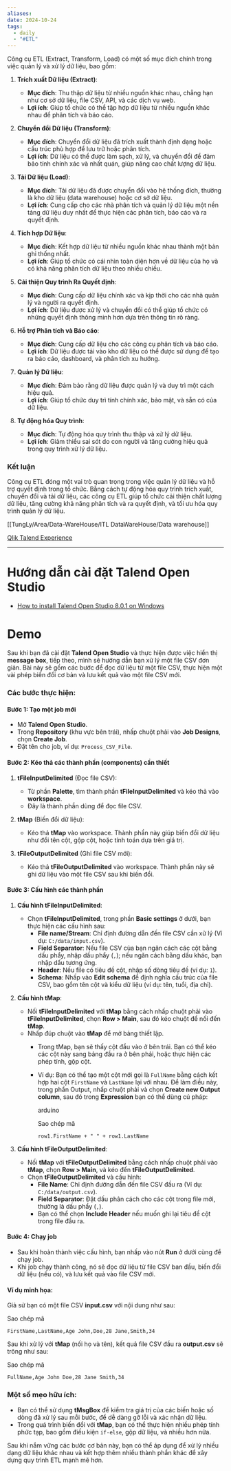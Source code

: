 ```yaml
---
aliases: 
date: 2024-10-24
tags:
  - daily
  - "#ETL"
---
```

Công cụ ETL (Extract, Transform, Load) có một số mục đích chính trong việc quản lý và xử lý dữ liệu, bao gồm:

1. **Trích xuất Dữ liệu (Extract)**:
    
    - **Mục đích**: Thu thập dữ liệu từ nhiều nguồn khác nhau, chẳng hạn như cơ sở dữ liệu, file CSV, API, và các dịch vụ web.
    - **Lợi ích**: Giúp tổ chức có thể tập hợp dữ liệu từ nhiều nguồn khác nhau để phân tích và báo cáo.
2. **Chuyển đổi Dữ liệu (Transform)**:
    
    - **Mục đích**: Chuyển đổi dữ liệu đã trích xuất thành định dạng hoặc cấu trúc phù hợp để lưu trữ hoặc phân tích.
    - **Lợi ích**: Dữ liệu có thể được làm sạch, xử lý, và chuyển đổi để đảm bảo tính chính xác và nhất quán, giúp nâng cao chất lượng dữ liệu.
3. **Tải Dữ liệu (Load)**:
    
    - **Mục đích**: Tải dữ liệu đã được chuyển đổi vào hệ thống đích, thường là kho dữ liệu (data warehouse) hoặc cơ sở dữ liệu.
    - **Lợi ích**: Cung cấp cho các nhà phân tích và quản lý dữ liệu một nền tảng dữ liệu duy nhất để thực hiện các phân tích, báo cáo và ra quyết định.
4. **Tích hợp Dữ liệu**:
    
    - **Mục đích**: Kết hợp dữ liệu từ nhiều nguồn khác nhau thành một bản ghi thống nhất.
    - **Lợi ích**: Giúp tổ chức có cái nhìn toàn diện hơn về dữ liệu của họ và có khả năng phân tích dữ liệu theo nhiều chiều.
5. **Cải thiện Quy trình Ra Quyết định**:
    
    - **Mục đích**: Cung cấp dữ liệu chính xác và kịp thời cho các nhà quản lý và người ra quyết định.
    - **Lợi ích**: Dữ liệu được xử lý và chuyển đổi có thể giúp tổ chức có những quyết định thông minh hơn dựa trên thông tin rõ ràng.
6. **Hỗ trợ Phân tích và Báo cáo**:
    
    - **Mục đích**: Cung cấp dữ liệu cho các công cụ phân tích và báo cáo.
    - **Lợi ích**: Dữ liệu được tải vào kho dữ liệu có thể được sử dụng để tạo ra báo cáo, dashboard, và phân tích xu hướng.
7. **Quản lý Dữ liệu**:
    
    - **Mục đích**: Đảm bảo rằng dữ liệu được quản lý và duy trì một cách hiệu quả.
    - **Lợi ích**: Giúp tổ chức duy trì tính chính xác, bảo mật, và sẵn có của dữ liệu.
8. **Tự động hóa Quy trình**:
    
    - **Mục đích**: Tự động hóa quy trình thu thập và xử lý dữ liệu.
    - **Lợi ích**: Giảm thiểu sai sót do con người và tăng cường hiệu quả trong quy trình xử lý dữ liệu.

### **Kết luận**

Công cụ ETL đóng một vai trò quan trọng trong việc quản lý dữ liệu và hỗ trợ quyết định trong tổ chức. Bằng cách tự động hóa quy trình trích xuất, chuyển đổi và tải dữ liệu, các công cụ ETL giúp tổ chức cải thiện chất lượng dữ liệu, tăng cường khả năng phân tích và ra quyết định, và tối ưu hóa quy trình quản lý dữ liệu.



[[TungLy/Area/Data-WareHouse/ITL DataWareHouse/Data warehouse]]


[Qlik Talend Experience](https://tep.us.cloud.talend.com/welcome)


---
# Hướng dẫn cài đặt Talend Open Studio
- [How to install Talend Open Studio 8.0.1 on Windows](https://www.youtube.com/watch?v=1pwqEbqiUtQ&t=164s)
# Demo
Sau khi bạn đã cài đặt **Talend Open Studio** và thực hiện được việc hiển thị **message box**, tiếp theo, mình sẽ hướng dẫn bạn xử lý một file CSV đơn giản. Bài này sẽ gồm các bước để đọc dữ liệu từ một file CSV, thực hiện một vài phép biến đổi cơ bản và lưu kết quả vào một file CSV mới.

### Các bước thực hiện:

#### Bước 1: Tạo một job mới

- Mở **Talend Open Studio**.
- Trong **Repository** (khu vực bên trái), nhấp chuột phải vào **Job Designs**, chọn **Create Job**.
- Đặt tên cho job, ví dụ: `Process_CSV_File`.

#### Bước 2: Kéo thả các thành phần (components) cần thiết

1. **tFileInputDelimited** (Đọc file CSV):
    
    - Từ phần **Palette**, tìm thành phần **tFileInputDelimited** và kéo thả vào **workspace**.
    - Đây là thành phần dùng để đọc file CSV.
2. **tMap** (Biến đổi dữ liệu):
    
    - Kéo thả **tMap** vào workspace. Thành phần này giúp biến đổi dữ liệu như đổi tên cột, gộp cột, hoặc tính toán dựa trên giá trị.
3. **tFileOutputDelimited** (Ghi file CSV mới):
    
    - Kéo thả **tFileOutputDelimited** vào workspace. Thành phần này sẽ ghi dữ liệu vào một file CSV sau khi biến đổi.

#### Bước 3: Cấu hình các thành phần

1. **Cấu hình tFileInputDelimited**:
    
    - Chọn **tFileInputDelimited**, trong phần **Basic settings** ở dưới, bạn thực hiện các cấu hình sau:
        - **File name/Stream**: Chỉ định đường dẫn đến file CSV cần xử lý (Ví dụ: `C:/data/input.csv`).
        - **Field Separator**: Nếu file CSV của bạn ngăn cách các cột bằng dấu phẩy, nhập dấu phẩy (`,`); nếu ngăn cách bằng dấu khác, bạn nhập dấu tương ứng.
        - **Header**: Nếu file có tiêu đề cột, nhập số dòng tiêu đề (ví dụ: `1`).
        - **Schema**: Nhấp vào **Edit schema** để định nghĩa cấu trúc của file CSV, bao gồm tên cột và kiểu dữ liệu (ví dụ: tên, tuổi, địa chỉ).
2. **Cấu hình tMap**:
    
    - Nối **tFileInputDelimited** với **tMap** bằng cách nhấp chuột phải vào **tFileInputDelimited**, chọn **Row > Main**, sau đó kéo chuột để nối đến **tMap**.
    - Nhấp đúp chuột vào **tMap** để mở bảng thiết lập.
        - Trong tMap, bạn sẽ thấy cột đầu vào ở bên trái. Bạn có thể kéo các cột này sang bảng đầu ra ở bên phải, hoặc thực hiện các phép tính, gộp cột.
        - Ví dụ: Bạn có thể tạo một cột mới gọi là `FullName` bằng cách kết hợp hai cột `FirstName` và `LastName` lại với nhau. Để làm điều này, trong phần Output, nhấp chuột phải và chọn **Create new Output column**, sau đó trong **Expression** bạn có thể dùng cú pháp:
            
            arduino
            
            Sao chép mã
            
            `row1.FirstName + " " + row1.LastName`
            
3. **Cấu hình tFileOutputDelimited**:
    
    - Nối **tMap** với **tFileOutputDelimited** bằng cách nhấp chuột phải vào **tMap**, chọn **Row > Main**, và kéo đến **tFileOutputDelimited**.
    - Chọn **tFileOutputDelimited** và cấu hình:
        - **File Name**: Chỉ định đường dẫn đến file CSV đầu ra (Ví dụ: `C:/data/output.csv`).
        - **Field Separator**: Đặt dấu phân cách cho các cột trong file mới, thường là dấu phẩy (`,`).
        - Bạn có thể chọn **Include Header** nếu muốn ghi lại tiêu đề cột trong file đầu ra.

#### Bước 4: Chạy job

- Sau khi hoàn thành việc cấu hình, bạn nhấp vào nút **Run** ở dưới cùng để chạy job.
- Khi job chạy thành công, nó sẽ đọc dữ liệu từ file CSV ban đầu, biến đổi dữ liệu (nếu có), và lưu kết quả vào file CSV mới.

#### Ví dụ minh họa:

Giả sử bạn có một file CSV **input.csv** với nội dung như sau:

Sao chép mã

`FirstName,LastName,Age John,Doe,28 Jane,Smith,34`

Sau khi xử lý với **tMap** (nối họ và tên), kết quả file CSV đầu ra **output.csv** sẽ trông như sau:

Sao chép mã

`FullName,Age John Doe,28 Jane Smith,34`

### Một số mẹo hữu ích:

- Bạn có thể sử dụng **tMsgBox** để kiểm tra giá trị của các biến hoặc số dòng đã xử lý sau mỗi bước, để dễ dàng gỡ lỗi và xác nhận dữ liệu.
- Trong quá trình biến đổi với **tMap**, bạn có thể thực hiện nhiều phép tính phức tạp, bao gồm điều kiện `if-else`, gộp dữ liệu, và nhiều hơn nữa.

Sau khi nắm vững các bước cơ bản này, bạn có thể áp dụng để xử lý nhiều dạng dữ liệu khác nhau và kết hợp thêm nhiều thành phần khác để xây dựng quy trình ETL mạnh mẽ hơn.